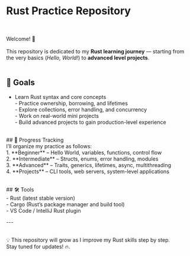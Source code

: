 # Rust Practice Repository
<br>

Welcome! 👋  
<br>
This repository is dedicated to my **Rust learning journey** — starting from the very basics (*Hello, World!*) to **advanced level projects**.  
<br>
## 📌 Goals<br>
- Learn Rust syntax and core concepts
<br>- Practice ownership, borrowing, and lifetimes
<br>- Explore collections, error handling, and concurrency
<br>- Work on real-world mini projects
<br>- Build advanced projects to gain production-level experience
<br>
## 🚀 Progress Tracking
<br>I’ll organize my practice as follows:
<br>1. **Beginner** – Hello World, variables, functions, control flow
<br>2. **Intermediate** – Structs, enums, error handling, modules
<br>3. **Advanced** – Traits, generics, lifetimes, async, multithreading
<br>4. **Projects** – CLI tools, web servers, system-level applications

<br>## 🛠️ Tools
<br>- Rust (latest stable version)
<br>- Cargo (Rust’s package manager and build tool)
<br>- VS Code / IntelliJ Rust plugin

---<br>

<br>💡 This repository will grow as I improve my Rust skills step by step.  
Stay tuned for updates! 🔥.
